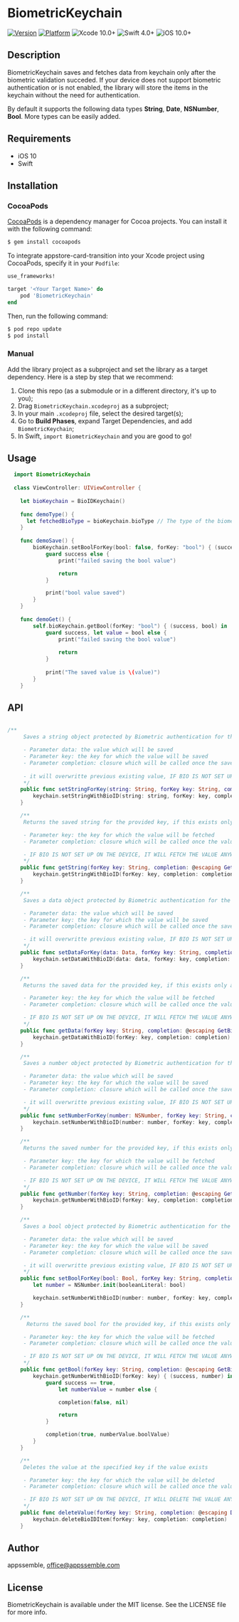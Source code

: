 # BiometricKeychain

[![Version](https://img.shields.io/cocoapods/v/BiometricKeychain.svg?style=flat)](https://cocoapods.org/pods/BiometricKeychain)
[![Platform](https://img.shields.io/cocoapods/p/BiometricKeychain.svg?style=flat)](https://cocoapods.org/pods/BiometricKeychain)
![Xcode 10.0+](https://img.shields.io/badge/Xcode-10.0%2B-blue.svg)
![Swift 4.0+](https://img.shields.io/badge/Swift-4.0%2B-orange.svg)
![iOS 10.0+](https://img.shields.io/badge/iOS-10.0%2B-blue.svg)

## Description

BiometricKeychain saves and fetches data from keychain only after the biometric validation succeded. If your device does not support biometric authentication or is not enabled, the library will store the items in the keychain without the need for authentication.

By default it supports the following data types **String**, **Date**, **NSNumber**, **Bool**. More types can be easily added.


## Requirements

- iOS 10
- Swift

## Installation

### CocoaPods

[CocoaPods](http://cocoapods.org) is a dependency manager for Cocoa projects. You can install it with the following command:

```bash
$ gem install cocoapods
```

To integrate appstore-card-transition into your Xcode project using CocoaPods, specify it in your `Podfile`:

```ruby
use_frameworks!

target '<Your Target Name>' do
    pod 'BiometricKeychain'
end
```

Then, run the following command:

```bash
$ pod repo update
$ pod install
```

### Manual

Add the library project as a subproject and set the library as a target dependency. Here is a step by step that we recommend:

1. Clone this repo (as a submodule or in a different directory, it's up to you);
2. Drag `BiometricKeychain.xcodeproj` as a subproject;
3. In your main `.xcodeproj` file, select the desired target(s);
4. Go to **Build Phases**, expand Target Dependencies, and add `BiometricKeychain`;
5. In Swift, `import BiometricKeychain` and you are good to go! 

## Usage

```swift
  import BiometricKeychain
  
  class ViewController: UIViewController {
    
    let bioKeychain = BioIDKeychain()
    
    func demoType() {
      let fetchedBioType = bioKeychain.bioType // The type of the biometric installed on the device
    }
    
    func demoSave() {
        bioKeychain.setBoolForKey(bool: false, forKey: "bool") { (success) in
            guard success else {
                print("failed saving the bool value")

                return
            }

            print("bool value saved")
        }
    }
    
    func demoGet() {
        self.bioKeychain.getBool(forKey: "bool") { (success, bool) in
            guard success, let value = bool else {
                print("failed saving the bool value")
                
                return
            }
            
            print("The saved value is \(value)")
        }
    }
```

## API

```swift

/**
     Saves a string object protected by Biometric authentication for the specified key

     - Parameter data: the value which will be saved
     - Parameter key: the key for which the value will be saved
     - Parameter completion: closure which will be called once the save is completed or an error occured
     
     - it will overwritte previous existing value, IF BIO IS NOT SET UP ON THE DEVICE, IT WILL SAVE THE VALUE ANYWAY without the usage of biometrics
     */
    public func setStringForKey(string: String, forKey key: String, completion: @escaping SetBioIDCompletion) {
        keychain.setStringWithBioID(string: string, forKey: key, completion: completion)
    }

    /**
     Returns the saved string for the provided key, if this exists only after the user is authenticated

     - Parameter key: the key for which the value will be fetched
     - Parameter completion: closure which will be called once the value is retrived or an error occured

     - IF BIO IS NOT SET UP ON THE DEVICE, IT WILL FETCH THE VALUE ANYWAY
     */
    public func getString(forKey key: String, completion: @escaping GetBioIDStringCompletion) {
        keychain.getStringWithBioID(forKey: key, completion: completion)
    }

    /**
     Saves a data object protected by Biometric authentication for the specified key

     - Parameter data: the value which will be saved
     - Parameter key: the key for which the value will be saved
     - Parameter completion: closure which will be called once the save is completed or an error occured

     - it will overwritte previous existing value, IF BIO IS NOT SET UP ON THE DEVICE, IT WILL SAVE THE VALUE ANYWAY without the usage of biometrics
     */
    public func setDataForKey(data: Data, forKey key: String, completion: @escaping SetBioIDCompletion) {
        keychain.setDataWithBioID(data: data, forKey: key, completion: completion)
    }

    /**
     Returns the saved data for the provided key, if this exists only after the user is authenticated

     - Parameter key: the key for which the value will be fetched
     - Parameter completion: closure which will be called once the value is retrived or an error occured

     - IF BIO IS NOT SET UP ON THE DEVICE, IT WILL FETCH THE VALUE ANYWAY
     */
    public func getData(forKey key: String, completion: @escaping GetBioIDDataCompletion) {
        keychain.getDataWithBioID(forKey: key, completion: completion)
    }

    /**
     Saves a number object protected by Biometric authentication for the specified key

     - Parameter data: the value which will be saved
     - Parameter key: the key for which the value will be saved
     - Parameter completion: closure which will be called once the save is completed or an error occured

     - it will overwritte previous existing value, IF BIO IS NOT SET UP ON THE DEVICE, IT WILL SAVE THE VALUE ANYWAY without the usage of biometrics
     */
    public func setNumberForKey(number: NSNumber, forKey key: String, completion: @escaping SetBioIDCompletion) {
        keychain.setNumberWithBioID(number: number, forKey: key, completion: completion)
    }

    /**
     Returns the saved number for the provided key, if this exists only after the user is authenticated

     - Parameter key: the key for which the value will be fetched
     - Parameter completion: closure which will be called once the value is retrived or an error occured

     - IF BIO IS NOT SET UP ON THE DEVICE, IT WILL FETCH THE VALUE ANYWAY
     */
    public func getNumber(forKey key: String, completion: @escaping GetBioIDNumberCompletion) {
        keychain.getNumberWithBioID(forKey: key, completion: completion)
    }

    /**
     Saves a bool object protected by Biometric authentication for the specified key

     - Parameter data: the value which will be saved
     - Parameter key: the key for which the value will be saved
     - Parameter completion: closure which will be called once the save is completed or an error occured

     - it will overwritte previous existing value, IF BIO IS NOT SET UP ON THE DEVICE, IT WILL SAVE THE VALUE ANYWAY without the usage of biometrics
     */
    public func setBoolForKey(bool: Bool, forKey key: String, completion: @escaping SetBioIDCompletion) {
        let number = NSNumber.init(booleanLiteral: bool)

        keychain.setNumberWithBioID(number: number, forKey: key, completion: completion)
    }

    /**
      Returns the saved bool for the provided key, if this exists only after the user is authenticated

     - Parameter key: the key for which the value will be fetched
     - Parameter completion: closure which will be called once the value is retrived or an error occured

     - IF BIO IS NOT SET UP ON THE DEVICE, IT WILL FETCH THE VALUE ANYWAY
     */
    public func getBool(forKey key: String, completion: @escaping GetBioIDBoolCompletion) {
        keychain.getNumberWithBioID(forKey: key) { (success, number) in
            guard success == true,
                let numberValue = number else {

                completion(false, nil)

                return
            }

            completion(true, numberValue.boolValue)
        }
    }

    /**
     Deletes the value at the specified key if the value exists

     - Parameter key: the key for which the value will be deleted
     - Parameter completion: closure which will be called once the value is deleted or an error occured

     - IF BIO IS NOT SET UP ON THE DEVICE, IT WILL DELETE THE VALUE ANYWAY
     */
    public func deleteValue(forKey key: String, completion: @escaping DeleteBioIDCompletion) {
        keychain.deleteBioIDItem(forKey: key, completion: completion)
    }

```

## Author

appssemble, office@appssemble.com

## License

BiometricKeychain is available under the MIT license. See the LICENSE file for more info.
